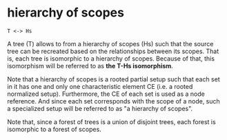 
# hierarchy of scopes

```
T <-> Hs
```

A tree (T) allows to from a hierarchy of scopes (Hs) such that the source tree
can be recreated based on the relationships between its scopes. That is, each
tree is isomorphic to a hierarchy of scopes. Because of that, this isomorphism
will be referred to as **the T-Hs isomorphism**.

Note that a hierarchy of scopes is a rooted partial setup such that each set
in it has one and only one characteristic element CE (i.e. a rooted normalized
setup). Furthermore, the CE of each set is used as a node reference. And since
each set corresponds with the scope of a node, such a specialized setup will be
referred to as "a hierarchy of scopes".

Note that, since a forest of trees is a union of disjoint trees, each forest
is isomorphic to a forest of scopes.
